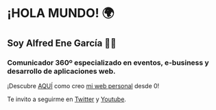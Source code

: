 # ¡HOLA MUNDO! 🌍
## Soy **Alfred Ene García 🧑‍💻**
### Comunicador 360º especializado en eventos, e-business y desarrollo de aplicaciones web.

¡Descubre [AQUÍ](https://github.com/alfredenegarcia/alfredenegarcia.github.io.git) como creo [mi web personal](https://alfredenegarcia.github.io/) desde 0!

Te invito a seguirme en [Twitter](https://twitter.com/alfredenegarcia) y [Youtube](https://www.youtube.com/channel/UCgu1eRpfufPj7bu15sZDOKQ).
